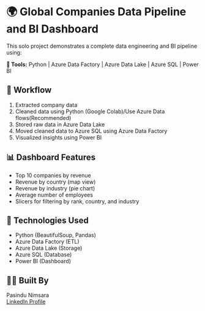 # 🌍 Global Companies Data Pipeline and BI Dashboard

This solo project demonstrates a complete data engineering and BI pipeline using:

**🔧 Tools:** Python | Azure Data Factory | Azure Data Lake | Azure SQL | Power BI

## 🔁 Workflow
1. Extracted company data
2. Cleaned data using Python (Google Colab)/Use Azure Data flows(Recommended)
3. Stored raw data in Azure Data Lake
4. Moved cleaned data to Azure SQL using Azure Data Factory
5. Visualized insights using Power BI

## 📊 Dashboard Features
- Top 10 companies by revenue
- Revenue by country (map view)
- Revenue by industry (pie chart)
- Average number of employees
- Slicers for filtering by rank, country, and industry

## 🔗 Technologies Used
- Python (BeautifulSoup, Pandas)
- Azure Data Factory (ETL)
- Azure Data Lake (Storage)
- Azure SQL (Database)
- Power BI (Dashboard)

## 🙋‍♂️ Built By
Pasindu Nimsara  
[LinkedIn Profile](https://www.linkedin.com/in/pasindu-nimsara-211a65178/) 
